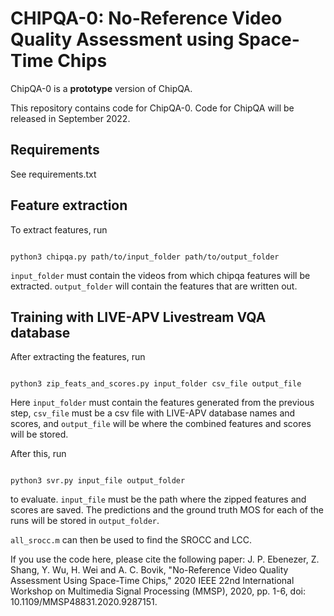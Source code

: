 # CHIPQA-0: No-Reference Video Quality Assessment using Space-Time Chips

ChipQA-0 is a **prototype** version of ChipQA.

This repository contains code for ChipQA-0. Code for ChipQA will be released in September 2022.

## Requirements

See requirements.txt

## Feature extraction

To extract features, run
```

python3 chipqa.py path/to/input_folder path/to/output_folder

```
`input_folder` must contain the videos from which chipqa features will be extracted.
`output_folder` will contain the features that are written out.

## Training with LIVE-APV Livestream VQA database

After extracting the features, run 
```

python3 zip_feats_and_scores.py input_folder csv_file output_file 

```
Here `input_folder` must contain the features generated from the previous step, `csv_file` must be a csv file with LIVE-APV database names and scores, and `output_file` will be where the combined features and scores will be stored.

After this, run 
```

python3 svr.py input_file output_folder

```
to evaluate. `input_file` must be the path where the zipped features and scores are saved. The predictions and the ground truth MOS for each of the runs will be stored in `output_folder`.

`all_srocc.m` can then be used to find the SROCC and LCC.

If you use the code here, please cite the following paper:
J. P. Ebenezer, Z. Shang, Y. Wu, H. Wei and A. C. Bovik, "No-Reference Video Quality Assessment Using Space-Time Chips," 2020 IEEE 22nd International Workshop on Multimedia Signal Processing (MMSP), 2020, pp. 1-6, doi: 10.1109/MMSP48831.2020.9287151.
